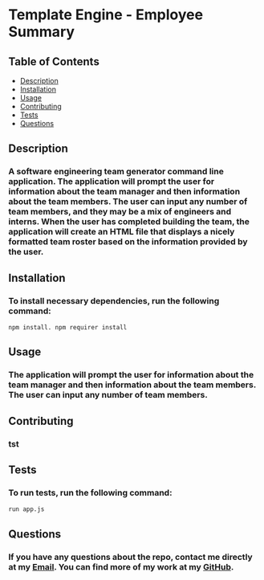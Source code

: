 # **Template Engine - Employee Summary**

## Table of Contents
- [Description](#description)
- [Installation](#installation)
- [Usage](#usage)
- [Contributing](#contributing)
- [Tests](#tests)
- [Questions](#questions)

## Description
### A software engineering team generator command line application. The application will prompt the user for information about the team manager and then information about the team members. The user can input any number of team members, and they may be a mix of engineers and interns. When the user has completed building the team, the application will create an HTML file that displays a nicely formatted team roster based on the information provided by the user.

## Installation
### To install necessary dependencies, run the following command: 
```
npm install. npm requirer install
```
## Usage
### The application will prompt the user for information about the team manager and then information about the team members. The user can input any number of team members.

## Contributing
### tst

## Tests
### To run tests, run the following command: 
 ``` 
run app.js
 ```
## Questions
### If you have any questions about the repo, contact me directly at my [Email](mailto:tset). You can find more of my work at my [GitHub](https://github.com/tse).
